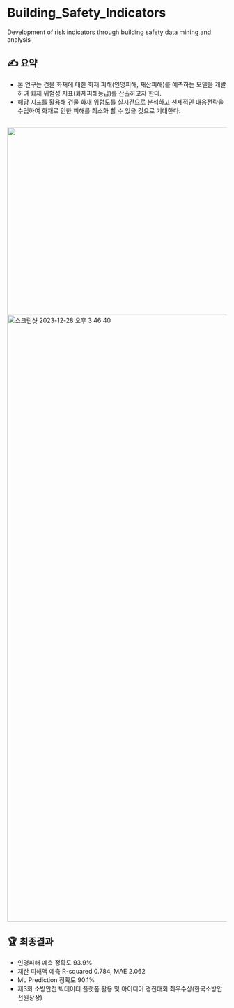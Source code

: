 # Building_Safety_Indicators
Development of risk indicators through building safety data mining and analysis


## ✍ 요약
- 본 연구는 건물 화재에 대한 화재 피해(인명피해, 재산피해)를 예측하는 모델을 개발하여 화재 위험성 지표(화재피해등급)를 산출하고자 한다.
- 해당 지표를 활용해 건물 화재 위험도를 실시간으로 분석하고 선제적인 대응전략을 수립하여 화재로 인한 피해를 최소화 할 수 있을 것으로 기대한다.

##
<img src="https://github.com/tgwon/Building_Safety_Indicators/assets/102985590/2d3c5845-223a-467c-9236-1fca465f3c5d"  width="760" height="430">
<img width="1391" alt="스크린샷 2023-12-28 오후 3 46 40" src="https://github.com/GGoodong/IPO_Indicators_CS/assets/132545436/043c6637-b3a6-4757-b447-551864fa676c">

## 🏆 최종결과
- 인명피해 예측 정확도 93.9%
- 재산 피해액 예측 R-squared 0.784, MAE 2.062
- ML Prediction 정확도 90.1%
- 제3회 소방안전 빅데이터 플랫폼 활용 및 아이디어 경진대회 최우수상(한국소방안전원장상)
